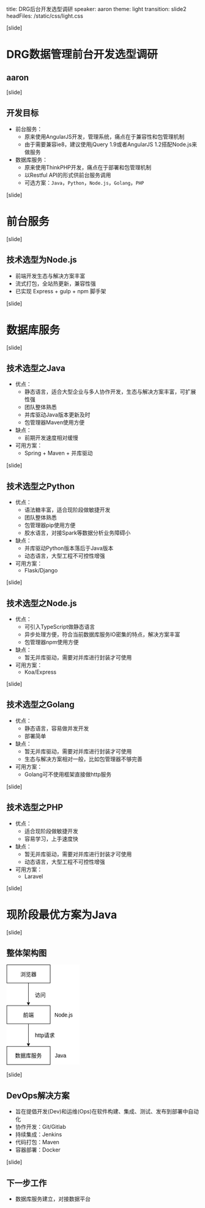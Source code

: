 title: DRG后台开发选型调研
speaker: aaron
theme: light
transition: slide2
headFiles: /static/css/light.css

[slide]

# DRG数据管理前台开发选型调研
## aaron

[slide]

## 开发目标

- 前台服务：
	- 原来使用AngularJS开发，管理系统，痛点在于兼容性和包管理机制
	- 由于需要兼容ie8，建议使用jQuery 1.9或者AngularJS 1.2搭配Node.js来做服务
- 数据库服务：
	- 原来使用ThinkPHP开发，痛点在于部署和包管理机制
	- 以Restful API的形式供前台服务调用
	- 可选方案：`Java`，`Python`，`Node.js`，`Golang`，`PHP`

[slide]

# 前台服务

[slide]

## 技术选型为Node.js

- 前端开发生态与解决方案丰富
- 流式打包，全站热更新，兼容性强
- 已实现 Express + gulp + npm 脚手架

[slide]

# 数据库服务

[slide]

## 技术选型之Java

- 优点：
	- 静态语言，适合大型企业与多人协作开发，生态与解决方案丰富，可扩展性强
	- 团队整体熟悉
	- 并库驱动Java版本更新及时
	- 包管理器Maven使用方便
- 缺点：
	- 前期开发速度相对缓慢
- 可用方案：
	- Spring + Maven + 并库驱动

[slide]

## 技术选型之Python

- 优点：
	- 语法糖丰富，适合现阶段做敏捷开发
	- 团队整体熟悉
	- 包管理器pip使用方便
	- 胶水语言，对接Spark等数据分析业务障碍小
- 缺点：
	- 并库驱动Python版本落后于Java版本
	- 动态语言，大型工程不可控性增强
- 可用方案：
	- Flask/Django

[slide]

## 技术选型之Node.js

- 优点：
	- 可引入TypeScript做静态语言
	- 异步处理方便，符合当前数据库服务IO密集的特点，解决方案丰富
	- 包管理器npm使用方便
- 缺点：
	- 暂无并库驱动，需要对并库进行封装才可使用
- 可用方案：
	- Koa/Express

[slide]

## 技术选型之Golang

- 优点：
	- 静态语言，容易做并发开发
	- 部署简单
- 缺点：
	- 暂无并库驱动，需要对并库进行封装才可使用
	- 生态与解决方案相对一般，比如包管理器不够完善
- 可用方案：
	- Golang可不使用框架直接做http服务

[slide]

## 技术选型之PHP

- 优点：
	- 适合现阶段做敏捷开发
	- 容易学习，上手速度快
- 缺点：
	- 暂无并库驱动，需要对并库进行封装才可使用
	- 动态语言，大型工程不可控性增强
- 可用方案：
	- Laravel

[slide]

# 现阶段最优方案为Java

[slide]

## 整体架构图

![](/static/images/DRG-research/1-arc.png)

[slide]

## DevOps解决方案

- 旨在提倡开发(Dev)和运维(Ops)在软件构建、集成、测试、发布到部署中自动化
- 协作开发：Git/Gitlab
- 持续集成：Jenkins
- 代码打包：Maven
- 容器部署：Docker

[slide]

## 下一步工作

- 数据库服务建立，对接数据平台
